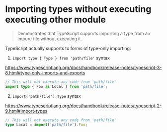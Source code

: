 # Importing types without executing executing other module

> Demonstrates that TypeScript supports importing a type from an impure file without executing it.

TypeScript actually supports to forms of type-only importing:

1. `import type { Type } from 'path/file'` syntax

https://www.typescriptlang.org/docs/handbook/release-notes/typescript-3-8.html#type-only-imports-and-exports

```ts
// This will not execute any code from 'path/file'
import type { Foo as Local } from 'path/file';
```

2. `import('path/file').Type` syntax

https://www.typescriptlang.org/docs/handbook/release-notes/typescript-2-9.html#import-types

```ts
// This will not execute any code from 'path/file'
type Local = import('path/file').Foo;
```
